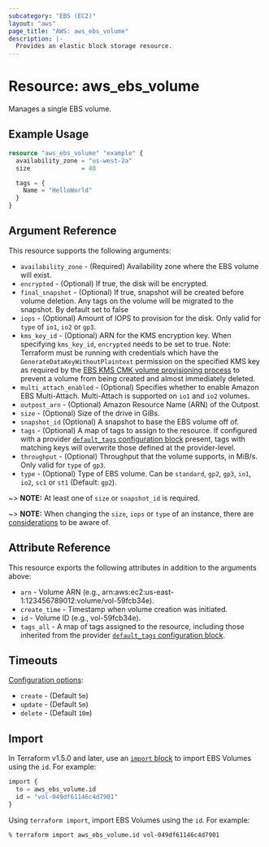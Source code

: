 ```yaml
---
subcategory: "EBS (EC2)"
layout: "aws"
page_title: "AWS: aws_ebs_volume"
description: |-
  Provides an elastic block storage resource.
---
```


# Resource: aws_ebs_volume

Manages a single EBS volume.

## Example Usage

```terraform
resource "aws_ebs_volume" "example" {
  availability_zone = "us-west-2a"
  size              = 40

  tags = {
    Name = "HelloWorld"
  }
}
```

## Argument Reference

This resource supports the following arguments:

* `availability_zone` - (Required) Availability zone where the EBS volume will exist.
* `encrypted` - (Optional) If true, the disk will be encrypted.
* `final_snapshot` - (Optional) If true, snapshot will be created before volume deletion. Any tags on the volume will be migrated to the snapshot. By default set to false
* `iops` - (Optional) Amount of IOPS to provision for the disk. Only valid for `type` of `io1`, `io2` or `gp3`.
* `kms_key_id` - (Optional) ARN for the KMS encryption key. When specifying `kms_key_id`, `encrypted` needs to be set to true. Note: Terraform must be running with credentials which have the `GenerateDataKeyWithoutPlaintext` permission on the specified KMS key as required by the [EBS KMS CMK volume provisioning process](https://docs.aws.amazon.com/kms/latest/developerguide/services-ebs.html#ebs-cmk) to prevent a volume from being created and almost immediately deleted.
* `multi_attach_enabled` - (Optional) Specifies whether to enable Amazon EBS Multi-Attach. Multi-Attach is supported on `io1` and `io2` volumes.
* `outpost_arn` - (Optional) Amazon Resource Name (ARN) of the Outpost.
* `size` - (Optional) Size of the drive in GiBs.
* `snapshot_id` (Optional) A snapshot to base the EBS volume off of.
* `tags` - (Optional) A map of tags to assign to the resource. If configured with a provider [`default_tags` configuration block](https://registry.terraform.io/providers/hashicorp/aws/latest/docs#default_tags-configuration-block) present, tags with matching keys will overwrite those defined at the provider-level.
* `throughput` - (Optional) Throughput that the volume supports, in MiB/s. Only valid for `type` of `gp3`.
* `type` - (Optional) Type of EBS volume. Can be `standard`, `gp2`, `gp3`, `io1`, `io2`, `sc1` or `st1` (Default: `gp2`).

~> **NOTE:** At least one of `size` or `snapshot_id` is required.

~> **NOTE:** When changing the `size`, `iops` or `type` of an instance, there are [considerations](http://docs.aws.amazon.com/AWSEC2/latest/UserGuide/considerations.html) to be aware of.

## Attribute Reference

This resource exports the following attributes in addition to the arguments above:

* `arn` - Volume ARN (e.g., arn:aws:ec2:us-east-1:123456789012:volume/vol-59fcb34e).
* `create_time` - Timestamp when volume creation was initiated.
* `id` - Volume ID (e.g., vol-59fcb34e).
* `tags_all` - A map of tags assigned to the resource, including those inherited from the provider [`default_tags` configuration block](https://registry.terraform.io/providers/hashicorp/aws/latest/docs#default_tags-configuration-block).

## Timeouts

[Configuration options](https://developer.hashicorp.com/terraform/language/resources/syntax#operation-timeouts):

- `create` - (Default `5m`)
- `update` - (Default `5m`)
- `delete` - (Default `10m`)

## Import

In Terraform v1.5.0 and later, use an [`import` block](https://developer.hashicorp.com/terraform/language/import) to import EBS Volumes using the `id`. For example:

```terraform
import {
  to = aws_ebs_volume.id
  id = "vol-049df61146c4d7901"
}
```

Using `terraform import`, import EBS Volumes using the `id`. For example:

```console
% terraform import aws_ebs_volume.id vol-049df61146c4d7901
```
